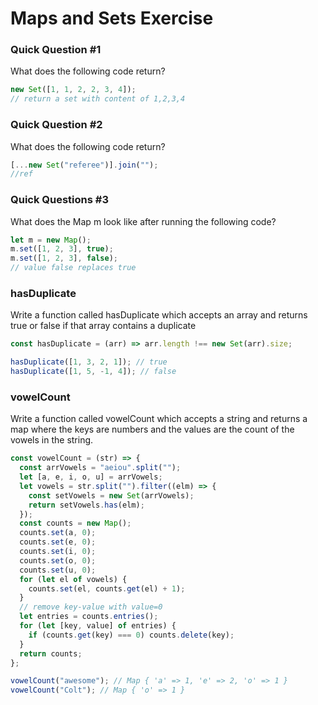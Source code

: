 # Maps and Sets Exercise

### Quick Question #1

What does the following code return?

```javascript
new Set([1, 1, 2, 2, 3, 4]);
// return a set with content of 1,2,3,4
```

### Quick Question #2

What does the following code return?

```javascript
[...new Set("referee")].join("");
//ref
```

### Quick Questions #3

What does the Map m look like after running the following code?

```javascript
let m = new Map();
m.set([1, 2, 3], true);
m.set([1, 2, 3], false);
// value false replaces true
```

### hasDuplicate

Write a function called hasDuplicate which accepts an array and returns true or false if that array contains a duplicate

```javascript
const hasDuplicate = (arr) => arr.length !== new Set(arr).size;

hasDuplicate([1, 3, 2, 1]); // true
hasDuplicate([1, 5, -1, 4]); // false
```

### vowelCount

Write a function called vowelCount which accepts a string and returns a map where the keys are numbers and the values are the count of the vowels in the string.

```javascript
const vowelCount = (str) => {
  const arrVowels = "aeiou".split("");
  let [a, e, i, o, u] = arrVowels;
  let vowels = str.split("").filter((elm) => {
    const setVowels = new Set(arrVowels);
    return setVowels.has(elm);
  });
  const counts = new Map();
  counts.set(a, 0);
  counts.set(e, 0);
  counts.set(i, 0);
  counts.set(o, 0);
  counts.set(u, 0);
  for (let el of vowels) {
    counts.set(el, counts.get(el) + 1);
  }
  // remove key-value with value=0
  let entries = counts.entries();
  for (let [key, value] of entries) {
    if (counts.get(key) === 0) counts.delete(key);
  }
  return counts;
};

vowelCount("awesome"); // Map { 'a' => 1, 'e' => 2, 'o' => 1 }
vowelCount("Colt"); // Map { 'o' => 1 }
```
